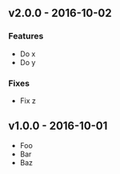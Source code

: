 ## v2.0.0 - 2016-10-02

### Features

- Do x
- Do y

### Fixes

- Fix z

## v1.0.0 - 2016-10-01

- Foo
- Bar
- Baz
